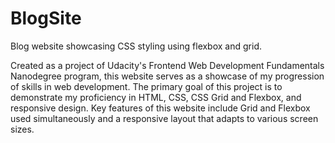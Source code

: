 # BlogSite
Blog website showcasing CSS styling using flexbox and grid.

Created as a project of Udacity's Frontend Web Development Fundamentals Nanodegree program, this website serves as a showcase of my progression of skills in web development. 
The primary goal of this project is to demonstrate my proficiency in HTML, CSS, CSS Grid and Flexbox, and responsive design. 
Key features of this website include Grid and Flexbox used simultaneously and a responsive layout that adapts to various screen sizes.
